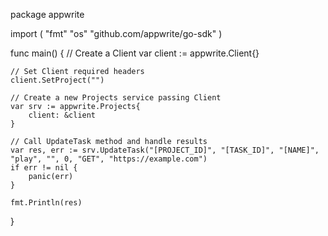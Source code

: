 package appwrite

import (
    "fmt"
    "os"
    "github.com/appwrite/go-sdk"
)

func main() {
    // Create a Client
    var client := appwrite.Client{}

    // Set Client required headers
    client.SetProject("")

    // Create a new Projects service passing Client
    var srv := appwrite.Projects{
        client: &client
    }

    // Call UpdateTask method and handle results
    var res, err := srv.UpdateTask("[PROJECT_ID]", "[TASK_ID]", "[NAME]", "play", "", 0, "GET", "https://example.com")
    if err != nil {
        panic(err)
    }

    fmt.Println(res)
}